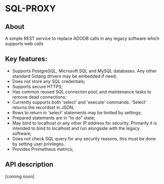 # SQL-PROXY

## About 

A simple REST service to replace ADODB calls in any legacy software which supports web calls

## Key features:

* Supports PostgreSQL, Microsoft SQL and MySQL databases. Any other standard Golang drivers may be embedded if need;
* Does not store any SQL credentials;
* Supports secure HTTPS;
* Has common reused SQL connecton pool, and maintenance tasks to remove dead connections;
* Currently supports both 'select' and 'execute' commands. 'Select' returns the recordset in JSON;
* Rows to return in 'select' statements may be limited by settings;
* Prepared statements are in "to do" state;
* May bind to localhost or any other IP address for security. Primarily it is intended to bind to localhost and run alongside with the legacy software;
* Does not check SQL query for any security reasons, this must be done by setting user privileges.
* Provides Prometheus metrics; 

## API description

[coming soon]
